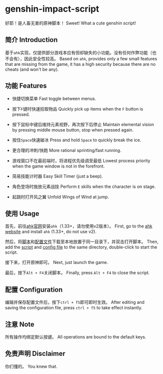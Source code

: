 # genshin-impact-script

好耶！是人畜无害的原神脚本！
Sweet! What a cute genshin script!

## 简介 Introduction

基于`ahk`实现，仅提供部分游戏本应有但却缺失的小功能。没有任何作弊功能（也不会有），因此安全性较高。
Based on `ahk`, provides only a few small features that are missing from the game, it has a high security because there are no cheats (and won't be any).

## 功能 Features

- 快捷切换菜单
  Fast toggle between menus.

- 按下`F`键时快速拾取物品
  Quickly pick up items when the `F` button is pressed.

- 按下鼠标中键后维持元素视野，再次按下后停止
  Maintain elemental vision by pressing middle mouse button, stop when pressed again.

- 按住`Space`快速破冰
  Press and hold `Space` to quickly break the ice.

- 更合理的冲刺/快跑
  More rational sprinting/fast running.

- 游戏窗口不在最前端时，将进程优先级调至最低
  Lowest process priority when the game window is not in the forefront.

- 简易技能计时器
  Easy Skill Timer (just a beep).

- 角色登场时施放元素战技
  Perform `E` skills when the character is on stage.

- 起跳时打开风之翼
  Unfold Wings of Wind at jump.

## 使用 Usage

首先，前往[ahk官网](https://www.autohotkey.com/)安装`ahk`（1.33+，请勿使用v2版本）。
First, go to the [ahk website](https://www.autohotkey.com/) and install `ahk` (1.33+, do not use v2).

然后，将[脚本](./source/index.ahk)和[配置文件](./source/config.ini)下载至本地放置于同一目录下，并双击打开脚本。
Then, add the [script](./source/index.ahk) and [config file](./source/config.ini) to the same directory, double-click to start the script.

接下来，打开原神即可。
Next, just launch the game.

最后，按下`Alt + F4`关闭脚本。
Finally, press `Alt + F4` to close the script.

## 配置 Configuration

编辑并保存配置文件后，按下`ctrl + f5`即可即时生效。
After editing and saving the configuration file, press `ctrl + f5` to take effect instantly.

## 注意 Note

所有操作均绑定默认按键。
All operations are bound to the default keys.

## 免责声明 Disclaimer

你们懂的。
You knew that.